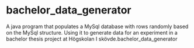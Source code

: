 # bachelor_data_generator

A java program that populates a MySql database with rows randomly based on the MySql structure. Using it to generate data for an experiment in a bachelor thesis project at Högskolan I skövde.bachelor_data_generator
